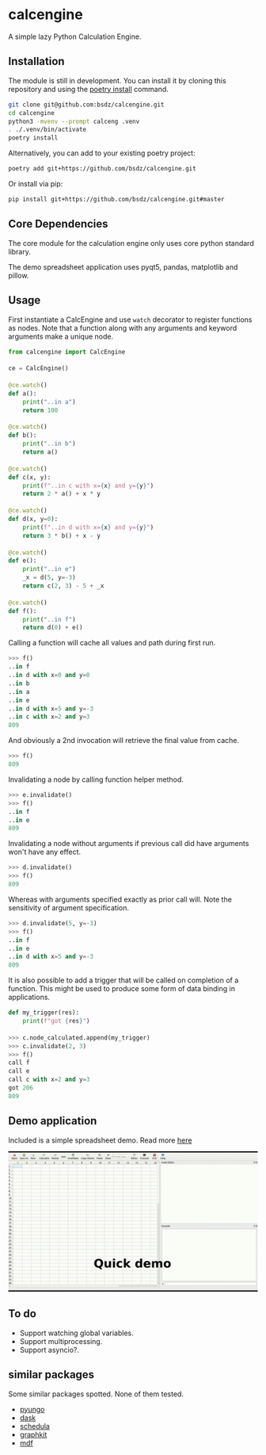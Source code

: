 # calcengine
A simple lazy Python Calculation Engine.


## Installation

The module is still in development. You can install it by cloning this repository and using the [poetry install](https://python-poetry.org/docs/cli/#install) command.

```bash
git clone git@github.com:bsdz/calcengine.git
cd calcengine
python3 -mvenv --prompt calceng .venv
. ./.venv/bin/activate
poetry install
```

Alternatively, you can add to your existing poetry project:

```bash
poetry add git+https://github.com/bsdz/calcengine.git
```

Or install via pip:

```bash
pip install git+https://github.com/bsdz/calcengine.git#master
```

## Core Dependencies

The core module for the calculation engine only uses core python standard library.

The demo spreadsheet application uses pyqt5, pandas, matplotlib and pillow.

## Usage

First instantiate a CalcEngine and use `watch` decorator
to register functions as nodes. Note that a function along
with any arguments and keyword arguments make a unique node.

```python
from calcengine import CalcEngine

ce = CalcEngine()

@ce.watch()
def a():
    print("..in a")
    return 100

@ce.watch()
def b():
    print("..in b")
    return a() 

@ce.watch()
def c(x, y):
    print(f"..in c with x={x} and y={y}")
    return 2 * a() + x * y

@ce.watch()
def d(x, y=0):
    print(f"..in d with x={x} and y={y}")
    return 3 * b() + x - y

@ce.watch()
def e():
    print("..in e")
    _x = d(5, y=-3)
    return c(2, 3) - 5 + _x

@ce.watch()
def f():
    print("..in f")
    return d(0) + e()
```

Calling a function will cache all values and path
during first run.

```python
>>> f()
..in f
..in d with x=0 and y=0
..in b
..in a
..in e
..in d with x=5 and y=-3
..in c with x=2 and y=3
809
```

And obviously a 2nd invocation will retrieve the final
value from cache.

```python
>>> f()
809
```

Invalidating a node by calling function helper method.

```python
>>> e.invalidate()
>>> f()
..in f
..in e
809
```

Invalidating a node without arguments if previous call did 
have arguments won't have any effect.

```python
>>> d.invalidate()
>>> f()
809
```

Whereas with arguments specified exactly as prior call will. Note
the sensitivity of argument specification.

```python
>>> d.invalidate(5, y=-3)
>>> f()
..in f
..in e
..in d with x=5 and y=-3
809
```

It is also possible to add a trigger that will be called on completion
of a function. This might be used to produce some form of data binding
in applications.

```python
def my_trigger(res):
    print(f"got {res}")

>>> c.node_calculated.append(my_trigger)
>>> c.invalidate(2, 3)
>>> f()
call f
call e
call c with x=2 and y=3
got 206
809
```

## Demo application

Included is a simple spreadsheet demo. Read more [here](./demo/spreadsheet/README.md)

![Demo animation](./demo/spreadsheet/demo.gif)

## To do

* Support watching global variables.
* Support multiprocessing.
* Support asyncio?.

## similar packages

Some similar packages spotted. None of them tested.

* [pyungo](https://github.com/cedricleroy/pyungo)
* [dask](https://docs.dask.org/en/latest/delayed.html)
* [schedula](https://pypi.org/project/schedula/)
* [graphkit](https://pythonhosted.org/graphkit/index.html)
* [mdf](https://github.com/man-group/mdf)
